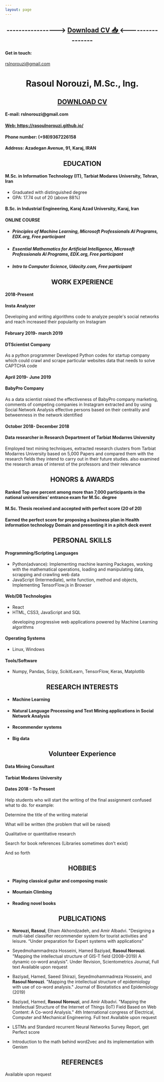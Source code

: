 ```yaml
---
layout: page 
---
```


<h2 style="text-align:center;"> -----------------> <a href="../sources/CV/rasoul_norouzi_cv.pdf"> Download CV 📥 </a> <----------------- </h2>


#### Get in touch: 
rslnorouzi@gmail.com  
  
<!DOCTYPE html>
<html lang="en">
<head>
    <meta charset="UTF-8">
    <meta name="viewport" content="width=device-width, initial-scale=1.0">
    <meta http-equiv="X-UA-Compatible" content="ie=edge">
    <title>CV</title>
<!--     <link rel="stylesheet" href="CV.css"> -->
</head>
<body>
<h1 align="center">Rasoul Norouzi, M.Sc., Ing.</h1>
<h2 align="center"><a href="https://rasoulnorouzi.github.io/assets/files/rasoul_norouzi_cv.pdf">DOWNLOAD CV</a></h2>
<h4>E-mail: rslnorouzi@gmail.com</h4> 	
<h4><a href="https://rasoulnorouzi.github.io">Web: https://rasoulnorouzi.github.io/</a></h4>
<h4>Phone number: (+98)9367226158</h4>
<h4>Address: Azadegan Avenue, 91, Karaj, IRAN</h4>
<h2 align='center'> EDUCATION</h2>
<h4> M.Sc. in Information Technology (IT), Tarbiat Modares University, Tehran, Iran </h4>
<ul>
  <li>Graduated with distinguished degree </li>
  <li>GPA: 17.74 out of 20 (above 88%) </li>
</ul>
<h4>B.Sc. in Industrial Engineering, Karaj Azad University, Karaj, Iran</h4>
<h4>ONLINE COURSE</h4>
<ul>
    <li>
            <h5>Principles of Machine Learning, Microsoft Professionals AI Programs, EDX.org, Free participant</h5>
    </li>
    <li>
            <h5>Essential Mathematics for Artificial Intelligence, Microsoft Professionals AI Programs, EDX.org, Free participant</h5>
    </li>
    <li><h5>Intro to Computer Science, Udacity.com, Free participant </h5></li>
</ul>
<h2 align='center'>WORK EXPERIENCE</h2>
<h4>2018-Present</h4>
<h4>Insta Analyzer</h4>
<p>Developing and writing algorithms code to analyze people's social networks and reach increased their popularity on Instagram</p>
<h4>February 2019- march 2019</h4>
<h4>DTScientist Company</h4>
<p>As a python programmer Developed Python codes for startup company which could crawl and scrape particular websites data that needs to solve CAPTCHA code</p>
<h4>April 2019- June 2019</h4>
<h4>BabyPro Company</h4>
<p>As a data scientist raised the effectiveness of BabyPro company marketing, comments of competing companies in Instagram extracted and by using Social Network Analysis effective persons based on their centrality and betweenness in the network identified</p>
<h4>October 2018- December 2018</h4>
<h4>Data researcher in Research Department of Tarbiat Modarres University</h4>
<p>Employed text mining techniques, extracted research clusters from Tarbiat Modarres University based on 5,000 Papers and compared them with the research fields they intend to carry out in their future studies. also examined the research areas of interest of the professors and their relevance </p>
<h2 align='center'>HONORS & AWARDS</h2>
<h4>Ranked Top one percent among more than 7,000 participants in the national universities’ entrance exam for M.Sc. degree</h4>
<h4>M.Sc. Thesis received and accepted with perfect score (20 of 20)</h4>
<h4>Earned the perfect score for proposing a business plan in Health information technology Domain and presenting it in a pitch deck event</h4>
<h2 align='center'>PERSONAL SKILLS</h2>
<h4>Programming/Scripting Languages</h4>
<ul>
  <li>Python(advance): Implementing machine learning Packages, working with the mathematical operations, loading and manipulating data, scrapping and crawling web data</li>
  <li>JavaScript (Intermediate), write function, method and objects, Implementing TensorFlow.js in Browser</li>
</ul>
<h4>Web/DB Technologies</h4>
<ul>
  <li>React</li>
  <li>HTML, CSS3, JavaScript and SQL</li>
  <p>developing progressive web applications powered by Machine Learning algorithms</p>
</ul>
<h4>Operating Systems</h4>
<ul>
  <li>Linux, Windows</li>
</ul>
<h4>Tools/Software</h4>
<ul>
  <li>Numpy, Pandas, Scipy, ScikitLearn, TensorFlow, Keras, Matplotlib</li>
</ul>


<h2 align='center'>RESEARCH INTERESTS</h2>
<ul>
  <li><h4>Machine Learning</h4></li>
  <li><h4>Natural Language Processing and Text Mining applications in Social Network Analysis</h4></li>
  <li><h4>Recommender systems</h4></li>
  <li><h4>Big data</h4></li>
</ul>
<h2 align='center'>Volunteer Experience</h2>
<h4>Data Mining Consultant</h4>
<h4>Tarbiat Modares University</h4>
<h4>Dates 2018 – To Present</h4>
<p>Help students who will start the writing of the final assignment confused what to do. for example:</p>
<p>Determine the title of the writing material</p>
<p>What will be written (the problem that will be raised)</p>
<p>Qualitative or quantitative research</p>
<p>Search for book references (Libraries sometimes don't exist)</p>
<p>And so forth</p>
<h2 align='center'>HOBBIES</h2>
<ul>
  <li><h4>Playing classical guitar and composing music</h4></li>
  <li><h4>Mountain Climbing</h4></li>
  <li><h4>Reading novel books </h4></li>
</ul>
<h2 align='center'>PUBLICATIONS</h2>
<ul>
  <li><p><strong>Norouzi, Rasoul</strong>, Elham Akhondzadeh, and Amir Albadvi. "Designing a multi-label classifier recommender system for tourist activities and leisure. “Under preparation for Expert systems with applications”</p</li>
  <li><p>Seyedmohammadreza Hosseini, Hamed Baziyad, <strong>Rasoul Norouzi</strong>. "Mapping the intellectual 	structure of GIS-T ﬁeld (2008–2019) A dynamic co-word analysis". Under Revision, Scientometrics Journal, Full text Available upon request </p></li>
  <li><p>Baziyad, Hamed, Saeed Shirazi, Seyedmohammadreza Hosseini, and <strong>Rasoul Norouzi</strong>. "Mapping the intellectual structure of epidemiology with use of co-word analysis." Journal of Biostatistics and Epidemiology (2019)</p></li>
  <li><p>Baziyad, Hamed, <strong>Rasoul Norouzi</strong>, and Amir Albadvi. "Mapping the Intellectual Structure of the Internet of Things (IoT) Field Based on Web Content: A Co-word Analysis." 4th International congress of Electrical, Computer and Mechanical Engineering. Full text Available upon request</p></li>
  <li><p>LSTMs and Standard recurrent Neural Networks Survey Report, get Perfect score</p></li>
  <li><p>Introduction to the math behind word2vec and its implementation with Genism</p></li>
</ul>
<h2 align='center'>REFERENCES</h2>
<p>Available upon request</p>
</body>
</html>
